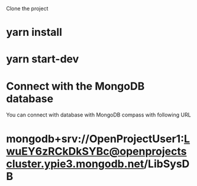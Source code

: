 Clone the project

# yarn install

# yarn start-dev

# Connect with the MongoDB database

You can connect with database with MongoDB compass with following URL

# mongodb+srv://OpenProjectUser1:LwuEY6zRCkDkSYBc@openprojectscluster.ypie3.mongodb.net/LibSysDB
